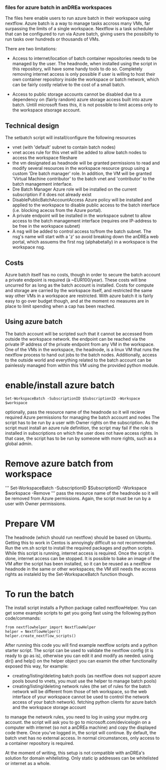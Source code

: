 ### files for azure batch in anDREa workspaces
The files here enable users to run azure batch in their workspace using nextflow.
Azure batch is a way to manage tasks accross many VMs, far surpassing the limits of a single workspace. Nextflow is a task scheduler that can be configured to run via Azure batch, giving users the possibilty to run tasks over hundreds or thousands of VMs.

There are two limitations:
- Access to internet/location of batch container repositories needs to be managed by the user. The headnode, when installed using the script in this repository, will have some handy tools to do so.
Completely removing internet access is only possible if user is willing to host their own container repository inside the workspace or batch network, which can be fairly costly relative to the cost of a small batch.

- Access to public storage accounts cannot be disabled due to a dependency on (fairly random) azure storage access built into azure batch. Untill microsoft fixes this, it is not possible to limit access only to the workspace stsorage account.

## Technical design
The setbatch script will install/configure the following resources
- vnet (with 'default' subnet to contain batch nodes)
- vnet acces rule for this vnet will be added to allow batch nodes to access the workspace fileshare
- the vm designated as headnode will be granted permissions to read and modify several resources in the workspace resource group using a custom 'Dre batch manager' role. In addition, the VM will be granted 'Virtual Machine contributor' to the batch vnet and 'contributor' to the batch management interface.
- Dre Batch Manager Azure role will be installed on the current subscription if it does not already exist
- DisablePublicBatchAccountAccess Azure policy will be installed and applied to the workspace to disable public access to the batch interface (i.e. blocking acecss from the Azure portal).
- A private endpoint will be installed in the workspace subnet to allow access to the batch management interface (requires one IP-address to be free in the workspace subnet)
- A nsg will be added to control access to/from the batch subnet. The nsg's name will start with a 'z' so avoid breaking down the anDREa web portal, which assuems the first nsg (alphabetally) in a workspace is the workspace nsg.

## Costs
Azure batch itself has no costs, though in order to secure the batch account a private endpoint is required (à ~EUR100/year). These costs will bne uncurred for as long as the batch account is installed.
Costs for compute and storage are carried by the workspace itself, and restricted the same way other VMs in a workspace are restricted. With azure batch it is fairly easy to go over budget though, and at the moment no measures are in place to limit spending when a cap has been reached.

## Using azure batch
The batch account will be scripted such that it cannot be accessed from outside the workspace network. the endpoint can be reached via the private IP address of the private endpoint from any VM in the workspace. One of the VMs in the workspace, the headnode, is a linux VM that runs the nextflow process to hand out jobs to the batch nodes. Additionally, access to the outside world and everything related to the batch account can be painlessly managed from within this VM using the provided python module.

# enable/install azure batch
```
Set-WorkspaceBatch -SubscriptionID $SubscriptionID -Workspace $workspace
```
optionally, pass the resource name of the headnode so it will recieve required Azure permissions for managing the batch account and nodes
The script has to be run by a user with Owner rights on the subscription. As the script must install an azure rule definition, the script may fail if the role is installed in subscriptions on which the user does not have access rights. In that case, the script has to be run by someone with more rights, such as a global admin.
   
# Remove azure batch from workspace
'''
Set-WorkspaceBatch -SubscriptionID $SubscriptionID -Workspace $workspace -Remove
'''
pass the resource name of the headnode so it will be removed from Azure permissions. Again, the script must be run by a user with Owner permissions.

# Prepare VM
The headnode (which should run nextflow) should be based on Ubuntu. Getting this to work in Centos is annoyingly difficult so not recommended.
Run the vm.sh script to install the required packages and python scripts. While this script is running, internet access is required. Once the script is done, internet access can be stopped.
It is possible to bake an image of the VM after the script has been installed, so it can be reused as a nextflow headnode in the same or other workspaces; the VM still needs the access rights as instaleld by the Set-WorkspaceBatch function though.

# To run the batch
The install script installs a Python package called nextflowHelper. You can get some example scripts to get you going fast using the following python code/commands:

```
from nextflowhelper import NextflowHelper
helper = NextflowHelper()
helper.create_nextflow_scripts()
```

After running this code you will find example nextflow scripts and a python starter script. The script can be used to validate the nextflow config (it is ready to go as is), otherwise you can edit it and modify as needed.
using dir() and help() on the helper object you can examin the other functionality exposed this way, for example:
* creating/listing/deleting batch pools (as nextflow does not support azure pools bound to vnets, you must use the helper to manage batch pools)
* creating/listing/deleting network rules (the set of rules for the batch network will be different from those of teh workspace, so the web interface of your workspace cannot be used to control the network access of your batch network).
fetching python clients for azure batch and the workspace storage account

to manage the network rules, you need to log in using your mydre.org account. the script will ask you to go to microsoft.com/devicelogin on a computer with internet (so not a anDREa machine) and copy the displayed code there. Once you've logged in, the script will continue. By default, the batch vnet has no external access. In normal circumstances, only access to a container repository is required.

At the moment of writing, this setup is not compatible with anDREa's solution for domain whitelisting. Only static ip addresses can be whitelisted or internet as a whole.